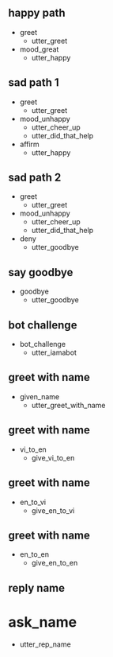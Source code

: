 ## happy path
* greet
  - utter_greet
* mood_great
  - utter_happy

## sad path 1
* greet
  - utter_greet
* mood_unhappy
  - utter_cheer_up
  - utter_did_that_help
* affirm
  - utter_happy

## sad path 2
* greet
  - utter_greet
* mood_unhappy
  - utter_cheer_up
  - utter_did_that_help
* deny
  - utter_goodbye

## say goodbye
* goodbye
  - utter_goodbye

## bot challenge
* bot_challenge
  - utter_iamabot

## greet with name
* given_name
  - utter_greet_with_name

## greet with name
* vi_to_en
  - give_vi_to_en

## greet with name
* en_to_vi
  - give_en_to_vi

## greet with name
* en_to_en
  - give_en_to_en

## reply name
# ask_name
  - utter_rep_name
